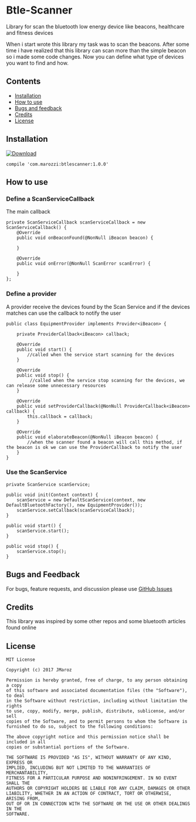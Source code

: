 # Btle-Scanner
Library for scan the bluetooth low energy device like beacons, healthcare and fitness devices

When i start wrote this library my task was to scan the beacons. 
After some time i have realized that this library can scan more than the simple beacon
so i made some code changes. Now you can define what type of devices you want to find and how.

## Contents

- [Installation](#installation)
- [How to use](#how-to-use)
- [Bugs and feedback](#bugs-and-feedback)
- [Credits](#credits)
- [License](#license)

## Installation

[ ![Download](https://api.bintray.com/packages/maro/maven/BtleScanner/images/download.svg) ](https://bintray.com/maro/maven/BtleScanner/_latestVersion)

    compile 'com.marozzi:btlescanner:1.0.0'

## How to use

### Define a ScanServiceCallback

The main callback 

    private ScanServiceCallback scanServiceCallback = new ScanServiceCallback() {
        @Override
        public void onBeaconFound(@NonNull iBeacon beacon) {

        }

        @Override
        public void onError(@NonNull ScanError scanError) {

        }
    };

### Define a provider

A provider receive the devices found by the Scan Service and if the devices matches can use the callback to notify the user

    public class EquipmentProvider implements Provider<iBeacon> {

        private ProviderCallback<iBeacon> callback;

        @Override
        public void start() {
            //called when the service start scanning for the devices
        }

        @Override
        public void stop() {
             //called when the service stop scanning for the devices, we can release some unnecessary resources
        }

        @Override
        public void setProviderCallback(@NonNull ProviderCallback<iBeacon> callback) {
            this.callback = callback;
        }

        @Override
        public void elaborateBeacon(@NonNull iBeacon beacon) {
            //when the scanner found a beacon will call this method, if the beacon is ok we can use the ProviderCallback to notify the user
        }
    }

### Use the ScanService

    private ScanService scanService;

    public void init(Context context) {
        scanService = new DefaultScanService(context, new DefaultBluetoothFactory(), new EquipmentProvider());
        scanService.setCallback(scanServiceCallback);
    }

    public void start() {
        scanService.start();
    }

    public void stop() {
        scanService.stop();
    }

## Bugs and Feedback

For bugs, feature requests, and discussion please use [GitHub Issues](https://github.com/JMaroz/BtleScanner/issues)

## Credits

This library was inspired by some other repos and some bluetooth articles found online

## License

    MIT License

    Copyright (c) 2017 JMaroz

    Permission is hereby granted, free of charge, to any person obtaining a copy
    of this software and associated documentation files (the "Software"), to deal
    in the Software without restriction, including without limitation the rights
    to use, copy, modify, merge, publish, distribute, sublicense, and/or sell
    copies of the Software, and to permit persons to whom the Software is
    furnished to do so, subject to the following conditions:

    The above copyright notice and this permission notice shall be included in all
    copies or substantial portions of the Software.

    THE SOFTWARE IS PROVIDED "AS IS", WITHOUT WARRANTY OF ANY KIND, EXPRESS OR
    IMPLIED, INCLUDING BUT NOT LIMITED TO THE WARRANTIES OF MERCHANTABILITY,
    FITNESS FOR A PARTICULAR PURPOSE AND NONINFRINGEMENT. IN NO EVENT SHALL THE
    AUTHORS OR COPYRIGHT HOLDERS BE LIABLE FOR ANY CLAIM, DAMAGES OR OTHER
    LIABILITY, WHETHER IN AN ACTION OF CONTRACT, TORT OR OTHERWISE, ARISING FROM,
    OUT OF OR IN CONNECTION WITH THE SOFTWARE OR THE USE OR OTHER DEALINGS IN THE
    SOFTWARE.